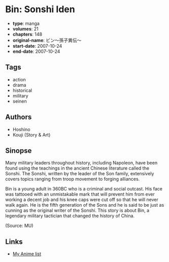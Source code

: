 # Bin: Sonshi Iden

-   **type**: manga
-   **volumes**: 21
-   **chapters**: 148
-   **original-name**: ビン～孫子異伝～
-   **start-date**: 2007-10-24
-   **end-date**: 2007-10-24

## Tags

-   action
-   drama
-   historical
-   military
-   seinen

## Authors

-   Hoshino
-   Kouji (Story & Art)

## Sinopse

Many military leaders throughout history, including Napoleon, have been found using the teachings in the ancient Chinese literature called the Sonshi. The Sonshi, written by the leader of the Son family, extensively covers topics ranging from troop movement to forging alliances.

Bin is a young adult in 360BC who is a criminal and social outcast. His face was tattooed with an unmistakable mark that will prevent him from ever working a decent job and his knee caps were cut off so that he will never walk again. He is the fifth generation of the Sons and he is said to be just as cunning as the original writer of the Sonshi. This story is about Bin, a legendary military tactician that changed the history of China.

(Source: MU)

## Links

-   [My Anime list](https://myanimelist.net/manga/36021/Bin__Sonshi_Iden)
